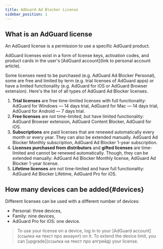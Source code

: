 ```yaml
---
title: AdGuard Ad Blocker License
sidebar_position: 1
---
```


## What is an AdGuard license 

An AdGuard license is a permission to use a specific AdGuard product.

AdGuard licenses exist in a form of license keys, activation codes, and product cards in the user's [AdGuard account](link to personal account article).

Some licenses need to be purchased (e.g. AdGuard Ad Blocker Personal), some are free and limited by term (e.g. trial licenses of AdGuard apps) or have a limited functionality (e.g. AdGuard for iOS or AdGuard Browser extension). Here's the list of all types of AdGuard Ad Blocker licenses.

1. **Trial licenses** are free time-limited licenses with full functionality:
    AdGuard for Windows — 14 days trial,
    AdGuard for Mac — 14 days trial,
    AdGuard for Android — 7 days trial.
2. **Free licenses** are not time-limited, but have limited functionality:
    AdGuard Browser extension,
    AdGuard Content Blocker,
    AdGuard for iOS.
3. **Subscriptions** are paid licenses that are renewed automatically every month or every year. They can also be extended manually.
    AdGuard Ad Blocker Monthly subscription,
    AdGuard Ad Blocker 1-year subscription.
4. **Licenses purchased from distributors** and **gifted licenses** are time-limited and cannot be renewed automatically. Though, they can be extended manually:
    AdGuard Ad Blocker Monthly license,
    AdGuard Ad Blocker 1-year license.
5. **Lifetime licenses** are not time-limited and have full functionality:
    AdGuard Ad Blocker Lifetime,
    AdGuard Pro for iOS.

## How many devices can be added{#devices}

Different licenses can be used with a different number of devices:
* Personal: three devices,
* Family: nine devices,
* AdGuard Pro for iOS: one device.

> To use your license on a device, log in to your [AdGuard account](ссылка на текст про аккаунт) on it.
> To extend the device limit, you can [upgrade](ссылка на текст про апгрейд) your license.